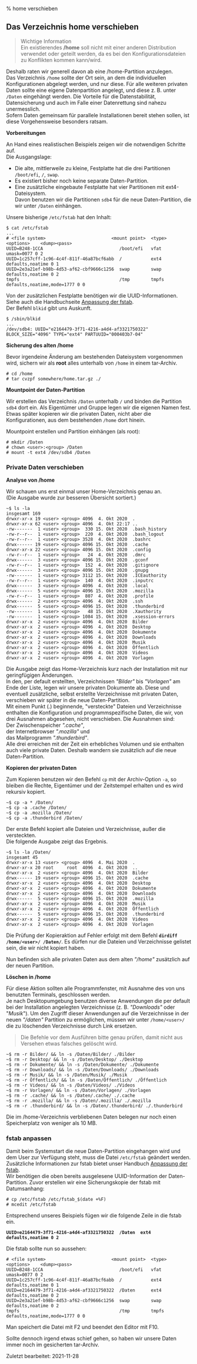 % home verschieben

## Das Verzeichnis home verschieben

> Wichtige Information  
> Ein existierendes **/home** soll nicht mit einer anderen Distribution verwendet oder geteilt werden, da es bei den Konfigurationsdateien zu Konflikten kommen kann/wird.

Deshalb raten wir generell davon ab eine /home-Partition anzulegen.  
Das Verzeichnis `/home` sollte der Ort sein, an dem die individuellen Konfigurationen abgelegt werden, und nur diese. Für alle weiteren privaten Daten sollte eine eigene Datenpartition angelegt, und diese z. B. unter `/Daten` eingehängt werden. Die Vorteile für die Datenstabilität, Datensicherung und auch im Falle einer Datenrettung sind nahezu unermesslich.  
Sofern Daten gemeinsam für parallele Installationen bereit stehen sollen, ist diese Vorgehensweise besonders ratsam.

**Vorbereitungen**

An Hand eines realistischen Beispiels zeigen wir die notwendigen Schritte auf.  
Die Ausgangslage:

* Die alte, mittlerweile zu kleine, Festplatte hat die drei Partitionen `/boot/efi`, `/`, `swap`.
* Es existiert bisher noch keine separate Daten-Partition.
* Eine zusätzliche eingebaute Festplatte hat vier Partitionen mit ext4-Dateisystem.  
  Davon benutzen wir die Partitionen `sdb4` für die neue Daten-Partition, die wir unter `/Daten` einhängen.

Unsere bisherige `/etc/fstab` hat den Inhalt:

~~~
$ cat /etc/fstab
...
# <file system>                         <mount point>  <type>  <options>    <dump><pass>
UUID=B248-1CCA                             /boot/efi   vfat    umask=0077 0 2
UUID=1c257cff-1c96-4c4f-811f-46a87bcf6abb  /           ext4    defaults,noatime 0 1
UUID=2e3a21ef-b98b-4d53-af62-cbf9666c1256  swap        swap    defaults,noatime 0 2
tmpfs                                      /tmp        tmpfs   defaults,noatime,mode=1777 0 0
~~~

Von der zusätzlichen Festplatte benötigen wir die UUID-Informationen. Siehe auch die Handbuchseite [Anpassung der fstab](0316-home-move_de.md#fstab-anpassen).  
Der Befehl `blkid` gibt uns Auskunft.

~~~
$ /sbin/blkid
...
/dev/sdb4: UUID="e2164479-3f71-4216-a4d4-af3321750322" BLOCK_SIZE="4096" TYPE="ext4" PARTUUID="000403b7-04"
~~~

**Sicherung des alten /home**

Bevor irgendeine Änderung am bestehenden Dateisystem vorgenommen wird, sichern wir als **root** alles unterhalb von `/home` in einem tar-Archiv. 

~~~
# cd /home
# tar cvzpf somewhere/home.tar.gz ./
~~~

**Mountpoint der Daten-Partition**

Wir erstellen das Verzeichnis `/Daten` unterhalb `/` und binden die Partition `sdb4` dort ein. Als Eigentümer und Gruppe legen wir die eigenen Namen fest. Etwas später kopieren wir die privaten Daten, nicht aber die Konfigurationen, aus dem bestehenden `/home` dort hinein.

Mountpoint erstellen und Partition einhängen (als root):

~~~
# mkdir /Daten
# chown <user>:<group> /Daten
# mount -t ext4 /dev/sdb4 /Daten
~~~

### Private Daten verschieben

**Analyse von /home**

Wir schauen uns erst einmal unser Home-Verzeichnis genau an.  
(Die Ausgabe wurde zur besseren Übersicht sortiert.)

~~~
~$ ls -la
insgesamt 169
drwxr-xr-x 19 <user> <group> 4096  4. Okt 2020  .
drwxr-xr-x 62 <user> <group> 4096  4. Okt 22:17 ..
-rw-------  1 <user> <group>  330 15. Okt 2020  .bash_history
-rw-r--r--  1 <user> <group>  220  4. Okt 2020  .bash_logout
-rw-r--r--  1 <user> <group> 3528  4. Okt 2020  .bashrc
drwx------ 19 <user> <group> 4096 15. Okt 2020  .cache
drwxr-xr-x 22 <user> <group> 4096 15. Okt 2020  .config
-rw-r--r--  1 <user> <group>   24  4. Okt 2020  .dmrc
drwx------  3 <user> <group> 4096 15. Okt 2020  .gconf
-rw-r--r--  1 <user> <group>  152  4. Okt 2020  .gitignore
drwx------  3 <user> <group> 4096 15. Okt 2020  .gnupg
-rw-------  1 <user> <group> 3112 15. Okt 2020  .ICEauthority
-rw-r--r--  1 <user> <group>  140  4. Okt 2020  .inputrc
drwx------  3 <user> <group> 4096  4. Okt 2020  .local
drwx------  5 <user> <group> 4096 15. Okt 2020  .mozilla
-rw-r--r--  1 <user> <group>  807  4. Okt 2020  .profile
drwx------  2 <user> <group> 4096  4. Okt 2020  .ssh
drwx------  5 <user> <group> 4096 15. Okt 2020  .thunderbird
-rw-------  1 <user> <group>   48 15. Okt 2020  .Xauthority
-rw-------  1 <user> <group> 1084 15. Okt 2020  .xsession-errors
drwxr-xr-x  2 <user> <group> 4096  4. Okt 2020  Bilder
drwxr-xr-x  2 <user> <group> 4096  4. Okt 2020  Desktop
drwxr-xr-x  2 <user> <group> 4096  4. Okt 2020  Dokumente
drwxr-xr-x  2 <user> <group> 4096  4. Okt 2020  Downloads
drwxr-xr-x  2 <user> <group> 4096  4. Okt 2020  Musik
drwxr-xr-x  2 <user> <group> 4096  4. Okt 2020  Öffentlich
drwxr-xr-x  2 <user> <group> 4096  4. Okt 2020  Videos
drwxr-xr-x  2 <user> <group> 4096  4. Okt 2020  Vorlagen
~~~

Die Ausgabe zeigt das Home-Verzeichnis kurz nach der Installation mit nur geringfügigen Änderungen.  
In den, per default erstellten, Verzeichnissen *"Bilder"* bis *"Vorlagen"* am Ende der Liste, legen wir unsere privaten Dokumente ab. Diese und eventuell zusätzliche, selbst erstellte Verzeichnisse mit privaten Daten, verschieben wir später in die neue Daten-Partition.  
Mit einem Punkt (.) beginnende, "versteckte" Dateien und Verzeichnisse enthalten die Konfiguration und programmspezifische Daten, die wir, von drei Ausnahmen abgesehen, nicht verschieben. Die Ausnahmen sind:  
Der Zwischenspeicher *".cache"*,  
der Internetbrowser *".mozilla"* und  
das Mailprogramm *".thunderbird"*.  
Alle drei erreichen mit der Zeit ein erhebliches Volumen und sie enthalten auch viele private Daten. Deshalb wandern sie zusätzlich auf die neue Daten-Partition.

**Kopieren der privaten Daten**

Zum Kopieren benutzen wir den Befehl `cp` mit der Archiv-Option `-a`, so bleiben die Rechte, Eigentümer und der Zeitstempel erhalten und es wird rekursiv kopiert.

~~~
~$ cp -a * /Daten/
~$ cp -a .cache /Daten/
~$ cp -a .mozilla /Daten/
~$ cp -a .thunderbird /Daten/
~~~

Der erste Befehl kopiert alle Dateien und Verzeichnisse, außer die versteckten.  
Die folgende Ausgabe zeigt das Ergebnis.

~~~
~$ ls -la /Daten/
insgesamt 45
drwxr-xr-x 13 <user> <group> 4096  4. Mai 2020  .
drwxr-xr-x 20 root     root  4096  4. Okt 2020  ..
drwxr-xr-x  2 <user> <group> 4096  4. Okt 2020  Bilder
drwx------ 19 <user> <group> 4096 15. Okt 2020  .cache
drwxr-xr-x  2 <user> <group> 4096  4. Okt 2020  Desktop
drwxr-xr-x  2 <user> <group> 4096  4. Okt 2020  Dokumente
drwxr-xr-x  2 <user> <group> 4096  4. Okt 2020  Downloads
drwx------  5 <user> <group> 4096 15. Okt 2020  .mozilla
drwxr-xr-x  2 <user> <group> 4096  4. Okt 2020  Musik
drwxr-xr-x  2 <user> <group> 4096  4. Okt 2020  Öffentlich
drwx------  5 <user> <group> 4096 15. Okt 2020  .thunderbird
drwxr-xr-x  2 <user> <group> 4096  4. Okt 2020  Videos
drwxr-xr-x  2 <user> <group> 4096  4. Okt 2020  Vorlagen
~~~

Die Prüfung der Kopieraktion auf Fehler erfolgt mit dem Befehl **`dirdiff /home/<user>/ /Daten/`**. Es dürfen nur die Dateien und Verzeichnisse gelistet sein, die wir nicht kopiert haben.

Nun befinden sich alle privaten Daten aus dem alten *"/home"* zusätzlich auf der neuen Partition.

**Löschen in /home**

Für diese Aktion sollten alle Programmfenster, mit Ausnahme des von uns benutzten Terminals, geschlossen werden.  
Je nach Desktopumgebung benutzen diverse Anwendungen die per default bei der Installation angelegten Verzeichnisse (z. B. *"Downloads"* oder "*Musik*"). Um den Zugriff dieser Anwendungen auf die Verzeichnisse in der neuen *"/daten"* Partition zu ermöglichen, müssen wir unter `/home/<user>/` die zu löschenden Verzeichnisse durch Link ersetzen.

> Die Befehle vor dem Ausführen bitte genau prüfen, damit nicht aus Versehen etwas falsches gelöscht wird.

~~~
~$ rm -r Bilder/ && ln -s /Daten/Bilder/ ./Bilder
~$ rm -r Desktop/ && ln -s /Daten/Desktop/ ./Desktop
~$ rm -r Dokumente/ && ln -s /Daten/Dokumente/ ./Dokumente
~$ rm -r Downloads/ && ln -s /Daten/Downloads/ ./Downloads
~$ rm -r Musik/ && ln -s /Daten/Musik/ ./Musik
~$ rm -r Öffentlich/ && ln -s /Daten/Öffentlich/ ./Öffentlich
~$ rm -r Videos/ && ln -s /Daten/Videos/ ./Videos
~$ rm -r Vorlagen/ && ln -s /Daten/Vorlagen/ ./Vorlagen
~$ rm -r .cache/ && ln -s /Daten/.cache/ ./.cache
~$ rm -r .mozilla/ && ln -s /Daten/.mozilla/ ./.mozilla
~$ rm -r .thunderbird/ && ln -s /Daten/.thunderbird/ ./.thunderbird
~~~

Die im /home-Verzeichnis verbliebenen Daten belegen nur noch einen Speicherplatz von weniger als 10 MB.

### fstab anpassen

Damit beim Systemstart die neue Daten-Partition eingehangen wird und dem User zur Verfügung steht, muss die Datei `/etc/fstab` geändert werden. Zusätzliche Informationen zur fstab bietet unser Handbuch [Anpassung der fstab](0311-part-uuid_de.md#anpassung-der-fstab).  
Wir benötigen die oben bereits ausgelesene UUID-Information der Daten-Partition. Zuvor erstellen wir eine Sicherungskopie der fstab mit Datumsanhang:

~~~
# cp /etc/fstab /etc/fstab_$(date +%F) 
# mcedit /etc/fstab
~~~

Entsprechend unseres Beispiels fügen wir die folgende Zeile in die fstab ein.

**`UUID=e2164479-3f71-4216-a4d4-af3321750322  /Daten  ext4  defaults,noatime 0 2`**

Die fstab sollte nun so aussehen:

~~~
# <file system>                         <mount point>  <type>  <options>    <dump><pass>
UUID=B248-1CCA                             /boot/efi   vfat    umask=0077 0 2
UUID=1c257cff-1c96-4c4f-811f-46a87bcf6abb  /           ext4    defaults,noatime 0 1
UUID=e2164479-3f71-4216-a4d4-af3321750322  /Daten      ext4    defaults,noatime 0 2
UUID=2e3a21ef-b98b-4d53-af62-cbf9666c1256  swap        swap    defaults,noatime 0 2
tmpfs                                      /tmp        tmpfs   defaults,noatime,mode=1777 0 0
~~~

Man speichert die Datei mit F2 und beendet den Editor mit F10.

Sollte dennoch irgend etwas schief gehen, so haben wir unsere Daten immer noch im gesicherten tar-Archiv.

<div id="rev">Zuletzt bearbeitet: 2021-11-28</div>
